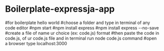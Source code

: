 # Boilerplate-expressja-app
#for boilerplate hello world 
#choose a folder and type in terminal of any code editor
#npm start
#npm install express
#npm install express --no-save
#create a file of name ur choice (ex: code.js) format
#then paste the code in code.js,  of ur code.js file and in terminal run node code.js command
#open a browser type localhost:3000 
